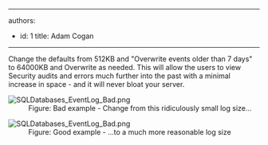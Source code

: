 

---
authors:
  - id: 1
    title: Adam Cogan
---




<span class='intro'> <p class="ssw15-rteElement-P">Change the defaults from 512KB and &quot;Overwrite events older than 7 days&quot; to 64000KB and Overwrite as needed. This will allow the users to view Security audits and errors much further into the past with a minimal increase in space - and it will never bloat your server.​<br></p> </span>

<dl class="badImage"><dt>​<img src="/PublishingImages/SQLDatabases_EventLog_Bad.png" alt="SQLDatabases_EventLog_Bad.png" /></dt><dd>Figure&#58; Bad example -&#160;Change from this ridiculously small log size...</dd></dl><dl class="goodImage"><dt><img src="/PublishingImages/SQLDatabases_EventLog_Bad.png" alt="SQLDatabases_EventLog_Bad.png" /></dt><dd>Figure&#58;&#160;Good example - ...to a much more reasonable log size</dd></dl>


